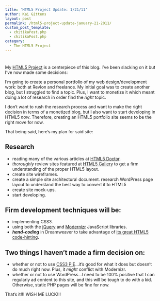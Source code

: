 ```yaml
---
title: 'HTML5 Project Update: 1/21/11'
author: Kai Gittens
layout: post
permalink: /html5-project-update-january-21-2011/
custom_post_template:
  - chitikaPost.php
  - chitikaPost.php
category:
  - The HTML5 Project
---
```

# 

My [HTML5 Project][1] is a centerpiece of this blog. I’ve been slacking on it but I’ve now made some decisions:

 [1]: http://kaidez.com/html5-project/

I’m going to create a personal portfolio of my web design/development work: both at Revlon and freelance. My initial goal was to create another blog, but I struggled to find a topic. Plus, I want to monetize it which meant doing a lot of research in order find the *right* topic.

I don’t want to rush the research process and want to make the right decision in terms of a monetized blog, but I also want to start developing in HTML5 *now*. Therefore, creating an HTML5 portfolio site seems to be the right move for now. 

That being said, here’s my plan for said site:

## Research

*   reading many of the various articles at [HTML5 Doctor][2].
*   *thoroughly* review sites featured at [HTML5 Gallery][3] to get a firm understanding of the proper HTML5 layout.
*   create site wireframes.
*   create a simple site architectural document. research WordPress page layout to understand the best way to convert it to HTML5
*   create site mock-ups.
*   start developing.

 [2]: http://html5doctor.com/
 [3]: http://html5gallery.com/

## Firm development techniques will be:

*   implementing CSS3.
*   using both the [jQuery][4] and [Modernizr][5] JavaScript libraries.
*   ***hand-coding*** in Dreamweaver to take advantage of [its great HTML5 code-hinting][6].

 [4]: http://jquery.com/
 [5]: http://www.modernizr.com/
 [6]: http://labs.adobe.com/downloads/html5pack.html

## Two things I haven’t made a firm decision on:

*   whether or not to use [CSS3 PIE][7]…it’s good for what it does but doesn’t do much right now. Plus, it *might* conflict with Modernizr.
*   whether or not to use WordPress…I need to be 100% positive that I can regularly ad content to this site, and this will be tough to do with a kid. Otherwise, static PHP pages will be fine for now.

 [7]: http://css3pie.com/

That’s it!!! WISH ME LUCK!!!